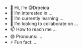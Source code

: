 - 👋 Hi, I’m @Drjreida
- 👀 I’m interested in ...
- 🌱 I’m currently learning ...
- 💞️ I’m looking to collaborate on ...
- 📫 How to reach me ...
- 😄 Pronouns: ...
- ⚡ Fun fact: ...

<!---
Drjreida/Drjreida is a ✨ special ✨ repository because its `README.md` (this file) appears on your GitHub profile.
You can click the Preview link to take a look at your changes.
--->
